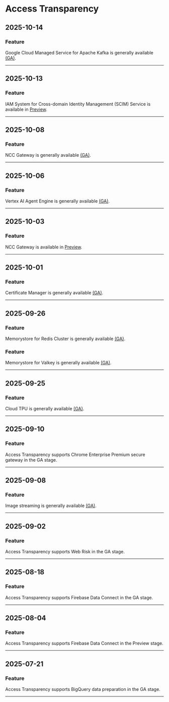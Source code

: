 # Access Transparency

## 2025-10-14

### Feature

Google Cloud Managed Service for Apache Kafka is generally available
[(GA)](https://cloud.google.com/products#product-launch-stages).

---
## 2025-10-13

### Feature

IAM System for Cross-domain Identity Management (SCIM) Service is available in
[Preview](https://cloud.google.com/products#product-launch-stages).

---
## 2025-10-08

### Feature

NCC Gateway is generally available [(GA)](https://cloud.google.com/products#product-launch-stages).

---
## 2025-10-06

### Feature

Vertex AI Agent Engine is generally available [(GA)](https://cloud.google.com/products#product-launch-stages).

---
## 2025-10-03

### Feature

NCC Gateway is available in [Preview](https://cloud.google.com/products#product-launch-stages).

---
## 2025-10-01

### Feature

Certificate Manager is generally available [(GA)](https://cloud.google.com/products#product-launch-stages).

---
## 2025-09-26

### Feature

Memorystore for Redis Cluster is generally available [(GA)](https://cloud.google.com/products#product-launch-stages).

### Feature

Memorystore for Valkey is generally available [(GA)](https://cloud.google.com/products#product-launch-stages).

---
## 2025-09-25

### Feature

Cloud TPU is generally available [(GA)](https://cloud.google.com/products#product-launch-stages).

---
## 2025-09-10

### Feature

Access Transparency supports Chrome Enterprise Premium secure gateway in the GA stage.

---
## 2025-09-08

### Feature

Image streaming is generally available [(GA)](https://cloud.google.com/products#product-launch-stages).

---
## 2025-09-02

### Feature

Access Transparency supports Web Risk in the GA stage.

---
## 2025-08-18

### Feature

Access Transparency supports Firebase Data Connect in the GA stage.

---
## 2025-08-04

### Feature

Access Transparency supports Firebase Data Connect in the Preview stage.

---
## 2025-07-21

### Feature

Access Transparency supports BigQuery data preparation in the GA stage.

---
